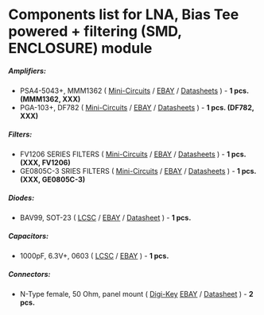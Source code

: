 # Components list for LNA, Bias Tee powered + filtering (SMD, ENCLOSURE) module

##### Amplifiers:
- PSA4-5043+, MMM1362 (
[Mini-Circuits](https://www.minicircuits.com/MCLStore/ModelSearch?model=PSA4-5043%2B) / 
[EBAY](https://www.ebay.com/sch/i.html?_from=R40&_trksid=m570.l1313&_nkw=psa4-5043%2B&_sacat=0) /
[Datasheets](./Datasheets/Amplifiers/PSA4-5043+-Amplifier-Datasheet.pdf) ) - **1 pcs. (MMM1362, XXX)**
- PGA-103+, DF782 (
[Mini-Circuits](https://www.minicircuits.com/WebStore/dashboard.html?model=PGA-103%2B) / 
[EBAY](https://www.ebay.com/sch/i.html?_from=R40&_trksid=m570.l1313&_nkw=PGA-103%2B&_sacat=0) /
[Datasheets](./Datasheets/Amplifiers/PGA-103+-Amplifier-Datasheet.pdf) ) - **1 pcs. (DF782, XXX)**

##### Filters:
- FV1206 SERIES FILTERS (
[Mini-Circuits](https://www.minicircuits.com/WebStore/RF-Filters.html) / 
[EBAY](https://www.ebay.com/sch/i.html?_from=R40&_trksid=m570.l1313&_nkw=fv1206+filter&_sacat=0) /
[Datasheets](./Datasheets/Filters/FV1206-Filter-Case-style.pdf) ) - **1 pcs. (XXX, FV1206)**
- GE0805C-3 SRIES FILTERS (
[Mini-Circuits](https://www.minicircuits.com/WebStore/RF-Filters.html) / 
[EBAY](https://www.ebay.com/sch/i.html?_from=R40&_trksid=m570.l1313&_nkw=GE0805C-3+filter&_sacat=0) /
[Datasheets](./Datasheets/Filters/GE0805C-3-Filter-Case-style.pdf) ) - **1 pcs. (XXX, GE0805C-3)**

##### Diodes:
- BAV99, SOT-23 (
[LCSC](https://lcsc.com/search?q=bav99) /
[EBAY](https://www.ebay.com/sch/i.html?_from=R40&_trksid=p2050601.m570.l1313.TR1.TRC0.A0.H0.Xbav99.TRS0&_nkw=bav99&_sacat=0) /
[Datasheet](./Datasheets/Diodes/BAV99-Diode-Datasheet.pdf) ) - **1 pcs.**

##### Capacitors:
- 1000pF, 6.3V+, 0603 (
[LCSC](https://lcsc.com/search?q=1000pf%200603) /
[EBAY](https://www.ebay.com/sch/i.html?_from=R40&_trksid=m570.l1313&_nkw=1000pf+0603&_sacat=0) ) - **1 pcs.**

##### Connectors:
- N-Type female, 50 Ohm, panel mount ( 
[Digi-Key](https://www.digikey.bg/products/en?keywords=n%20type%20female)
[EBAY](https://www.ebay.com/sch/i.html?_from=R40&_trksid=p2380057.m570.l1313.TR10.TRC0.A0.H0.Xn+type+female.TRS0&_nkw=n+type+female&_sacat=0) /
[Datasheet](./Datasheets/Connectors/N-Type-Connector-Datasheet.pdf) ) - **2 pcs.**